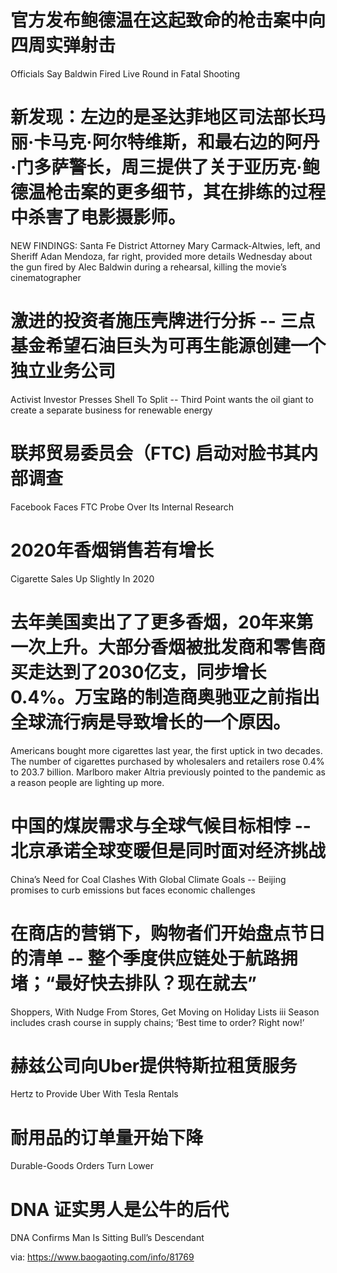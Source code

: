 [#]: subject: "华尔街日报简讯-2021-10-28"
[#]: via: "https://www.baogaoting.com/info/81769"
[#]: author: "https://www.baogaoting.com/info/81769"
[#]: collector: "guevaraya"
[#]: translator: "guevaraya "
[#]: reviewer: " "
[#]: publisher: " "
[#]: url: " "
# 官方发布鲍德温在这起致命的枪击案中向四周实弹射击
Officials Say Baldwin Fired Live Round in Fatal Shooting
# 新发现：左边的是圣达菲地区司法部长玛丽·卡马克·阿尔特维斯，和最右边的阿丹·门多萨警长，周三提供了关于亚历克·鲍德温枪击案的更多细节，其在排练的过程中杀害了电影摄影师。
NEW FINDINGS: Santa Fe District Attorney Mary Carmack-Altwies, left, and Sheriff Adan Mendoza, far right, provided more details Wednesday about the gun fired by Alec Baldwin during a rehearsal, killing the movie’s cinematographer
# 激进的投资者施压壳牌进行分拆 -- 三点基金希望石油巨头为可再生能源创建一个独立业务公司
Activist Investor Presses Shell To Split --  Third Point wants the oil giant to create a separate business for renewable energy
# 联邦贸易委员会（FTC) 启动对脸书其内部调查
Facebook Faces FTC Probe Over Its Internal Research
# 2020年香烟销售若有增长
Cigarette Sales Up Slightly In 2020
# 去年美国卖出了了更多香烟，20年来第一次上升。大部分香烟被批发商和零售商买走达到了2030亿支，同步增长0.4%。万宝路的制造商奥驰亚之前指出全球流行病是导致增长的一个原因。
Americans bought more cigarettes last year, the first uptick in two decades. The number of cigarettes purchased by wholesalers and retailers rose 0.4% to 203.7 billion. Marlboro maker Altria previously pointed to the pandemic as a reason people are lighting up more.
# 中国的煤炭需求与全球气候目标相悖 -- 北京承诺全球变暖但是同时面对经济挑战
China’s Need for Coal Clashes With Global Climate Goals -- Beijing promises to curb emissions but faces economic challenges
# 在商店的营销下，购物者们开始盘点节日的清单 -- 整个季度供应链处于航路拥堵；“最好快去排队？现在就去”
Shoppers, With Nudge From Stores, Get Moving on Holiday Lists iii Season includes crash course in supply chains; ‘Best time to order? Right now!’
# 赫兹公司向Uber提供特斯拉租赁服务
Hertz to Provide Uber With Tesla Rentals
# 耐用品的订单量开始下降
Durable-Goods Orders Turn Lower
# DNA 证实男人是公牛的后代
DNA Confirms Man Is Sitting Bull’s Descendant












via: https://www.baogaoting.com/info/81769

